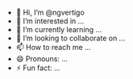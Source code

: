 - 👋 Hi, I’m @ngvertigo
- 👀 I’m interested in ...
- 🌱 I’m currently learning ...
- 💞️ I’m looking to collaborate on ...
- 📫 How to reach me ...
- 😄 Pronouns: ...
- ⚡ Fun fact: ...

<!---
ngvertigo/ngvertigo is a ✨ special ✨ repository because its `README.md` (this file) appears on your GitHub profile.
You can click the Preview link to take a look at your changes.
--->
